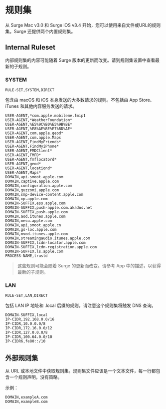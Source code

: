 # 规则集

从 Surge Mac v3.0 和 Surge iOS v3.4 开始，您可以使用来自文件或URL的规则集。Surge 还提供两个内置规则集。

## Internal Ruleset

内部规则集的内容可能随着 Surge 版本的更新而改变。请到规则集设置中查看最新的子规则。

### SYSTEM

`RULE-SET,SYSTEM,DIRECT`

包含由 macOS 和 iOS 本身发送的大多数请求的规则。不包括由 App Store、iTunes 和其他内容服务发送的请求。

```
USER-AGENT,*com.apple.mobileme.fmip1
USER-AGENT,*WeatherFoundation*
USER-AGENT,%E5%9C%B0%E5%9B%BE*
USER-AGENT,%E8%AE%BE%E7%BD%AE*
USER-AGENT,com.apple.geod*
USER-AGENT,com.apple.Maps
USER-AGENT,FindMyFriends*
USER-AGENT,FindMyiPhone*
USER-AGENT,FMDClient*
USER-AGENT,FMFD*
USER-AGENT,fmflocatord*
USER-AGENT,geod*
USER-AGENT,locationd*
USER-AGENT,Maps*
DOMAIN,api.smoot.apple.com
DOMAIN,captive.apple.com
DOMAIN,configuration.apple.com
DOMAIN,guzzoni.apple.com
DOMAIN,smp-device-content.apple.com
DOMAIN,xp.apple.com
DOMAIN-SUFFIX,ess.apple.com
DOMAIN-SUFFIX,push-apple.com.akadns.net
DOMAIN-SUFFIX,push.apple.com
DOMAIN,aod.itunes.apple.com
DOMAIN,mesu.apple.com
DOMAIN,api.smoot.apple.cn
DOMAIN,gs-loc.apple.com
DOMAIN,mvod.itunes.apple.com
DOMAIN,streamingaudio.itunes.apple.com
DOMAIN-SUFFIX,lcdn-locator.apple.com
DOMAIN-SUFFIX,lcdn-registration.apple.com
DOMAIN-SUFFIX,ls.apple.com
PROCESS-NAME,trustd
```

> 这些规则可能会随着 Surge 的更新而改变。请参考 App 中的描述，以获得最新的子规则。

### LAN

`RULE-SET,LAN,DIRECT`

包括 LAN IP 地址和 .local 后缀的规则。请注意这个规则集将触发 DNS 查询。

```
DOMAIN-SUFFIX,local
IP-CIDR,192.168.0.0/16
IP-CIDR,10.0.0.0/8
IP-CIDR,172.16.0.0/12
IP-CIDR,127.0.0.0/8
IP-CIDR,100.64.0.0/10
IP-CIDR6,fe80::/10
```


## 外部规则集

从 URL 或本地文件中获取规则集。规则集文件应该是一个文本文件，每一行都包含一个规则声明，没有策略。

示例：

```
DOMAIN,exampleA.com
DOMAIN,exampleB.com
```

